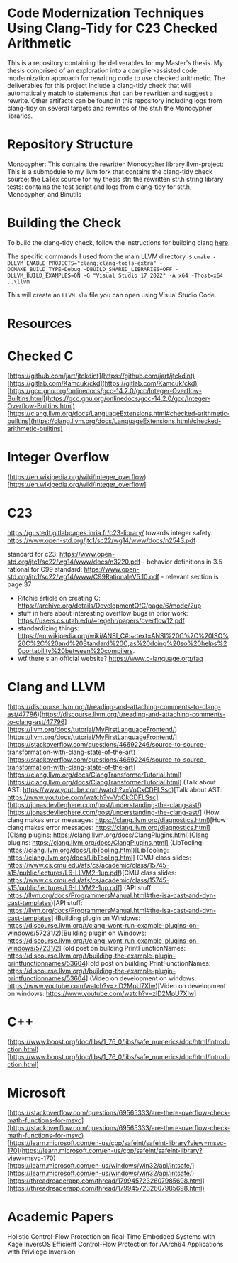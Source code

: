 # Code Modernization Techniques Using Clang-Tidy for C23 Checked Arithmetic

This is a repository containing the deliverables for my Master's thesis. My thesis comprised of an exploration into a compiler-assisted
code modernization approach for rewriting code to use checked arithmetic. The deliverables for this project include a clang-tidy check
that will automatically match to statements that can be rewritten and suggest a rewrite. Other artifacts can be found in this repository including
logs from clang-tidy on several targets and rewrites of the str.h the Monocypher libraries.

# Repository Structure
Monocypher: This contains the rewritten Monocypher library
llvm-project: This is a submodule to my llvm fork that contains the clang-tidy check
source: the LaTex source for my thesis
str: the rewritten str.h string library
tests: contains the test script and logs from clang-tidy for str.h, Monocypher, and Binutils

# Building the Check

To build the clang-tidy check, follow the instructions for building clang [here](https://clang.llvm.org/extra/clang-tidy/Contributing.html).

The specific commands I used from the main LLVM directory is `cmake -DLLVM_ENABLE_PROJECTS="clang;clang-tools-extra" -DCMAKE_BUILD_TYPE=Debug -DBUILD_SHARED_LIBRARIES=OFF -DLLVM_BUILD_EXAMPLES=ON -G "Visual Studio 17 2022" -A x64 -Thost=x64 ..\llvm`

This will create an `LLVM.sln` file you can open using Visual Studio Code.

# Resources
# Checked C
[https://github.com/jart/jtckdint](https://github.com/jart/jtckdint)
[https://gitlab.com/Kamcuk/ckd](https://gitlab.com/Kamcuk/ckd)  
[https://gcc.gnu.org/onlinedocs/gcc-14.2.0/gcc/Integer-Overflow-Builtins.html](https://gcc.gnu.org/onlinedocs/gcc-14.2.0/gcc/Integer-Overflow-Builtins.html)
[https://clang.llvm.org/docs/LanguageExtensions.html#checked-arithmetic-builtins](https://clang.llvm.org/docs/LanguageExtensions.html#checked-arithmetic-builtins)


# Integer Overflow
(https://en.wikipedia.org/wiki/Integer_overflow)[https://en.wikipedia.org/wiki/Integer_overflow]

# C23
https://gustedt.gitlabpages.inria.fr/c23-library/
towards integer safety: https://www.open-std.org/jtc1/sc22/wg14/www/docs/n2543.pdf

standard for c23: https://www.open-std.org/jtc1/sc22/wg14/www/docs/n3220.pdf
	- behavior definitions in 3.5
rational for C99 standard: https://www.open-std.org/jtc1/sc22/wg14/www/C99RationaleV5.10.pdf
	- relevant section is page 37
 - Ritchie article on creating C: https://archive.org/details/DevelopmentOfC/page/6/mode/2up
 - stuff in here about interesting overflow bugs in prior work: https://users.cs.utah.edu/~regehr/papers/overflow12.pdf
 - standardizing things: https://en.wikipedia.org/wiki/ANSI_C#:~:text=ANSI%20C%2C%20ISO%20C%2C%20and%20Standard%20C,as%20doing%20so%20helps%20portability%20between%20compilers.
 - wtf there's an official website? https://www.c-language.org/faq

# Clang and LLVM
(https://discourse.llvm.org/t/reading-and-attaching-comments-to-clang-ast/47796)[https://discourse.llvm.org/t/reading-and-attaching-comments-to-clang-ast/47796]
(https://llvm.org/docs/tutorial/MyFirstLanguageFrontend/)[https://llvm.org/docs/tutorial/MyFirstLanguageFrontend/]
(https://stackoverflow.com/questions/46692246/source-to-source-transformation-with-clang-state-of-the-art)[https://stackoverflow.com/questions/46692246/source-to-source-transformation-with-clang-state-of-the-art]
(https://clang.llvm.org/docs/ClangTransformerTutorial.html)[https://clang.llvm.org/docs/ClangTransformerTutorial.html]
(Talk about AST: https://www.youtube.com/watch?v=VqCkCDFLSsc)[Talk about AST: https://www.youtube.com/watch?v=VqCkCDFLSsc]
(https://jonasdevlieghere.com/post/understanding-the-clang-ast/)[https://jonasdevlieghere.com/post/understanding-the-clang-ast/]
(How clang makes error messages: https://clang.llvm.org/diagnostics.html)[How clang makes error messages: https://clang.llvm.org/diagnostics.html]
(Clang plugins: https://clang.llvm.org/docs/ClangPlugins.html)[Clang plugins: https://clang.llvm.org/docs/ClangPlugins.html]
(LibTooling: https://clang.llvm.org/docs/LibTooling.html)[LibTooling: https://clang.llvm.org/docs/LibTooling.html]
(CMU class slides: https://www.cs.cmu.edu/afs/cs/academic/class/15745-s15/public/lectures/L6-LLVM2-1up.pdf)[CMU class slides: https://www.cs.cmu.edu/afs/cs/academic/class/15745-s15/public/lectures/L6-LLVM2-1up.pdf]
(API stuff: https://llvm.org/docs/ProgrammersManual.html#the-isa-cast-and-dyn-cast-templates)[API stuff: https://llvm.org/docs/ProgrammersManual.html#the-isa-cast-and-dyn-cast-templates]
(Building plugin on Windows: https://discourse.llvm.org/t/clang-wont-run-example-plugins-on-windows/57231/2)[Building plugin on Windows: https://discourse.llvm.org/t/clang-wont-run-example-plugins-on-windows/57231/2]
(old post on building PrintFunctionNames: https://discourse.llvm.org/t/building-the-example-plugin-printfunctionnames/53604)[old post on building PrintFunctionNames: https://discourse.llvm.org/t/building-the-example-plugin-printfunctionnames/53604]
(Video on development on windows: https://www.youtube.com/watch?v=zlD2MpU7XIw)[Video on development on windows: https://www.youtube.com/watch?v=zlD2MpU7XIw]

# C++
(https://www.boost.org/doc/libs/1_76_0/libs/safe_numerics/doc/html/introduction.html)[https://www.boost.org/doc/libs/1_76_0/libs/safe_numerics/doc/html/introduction.html]

# Microsoft
[https://stackoverflow.com/questions/69565333/are-there-overflow-check-math-functions-for-msvc](https://stackoverflow.com/questions/69565333/are-there-overflow-check-math-functions-for-msvc)  
[https://learn.microsoft.com/en-us/cpp/safeint/safeint-library?view=msvc-170](https://learn.microsoft.com/en-us/cpp/safeint/safeint-library?view=msvc-170)  
[https://learn.microsoft.com/en-us/windows/win32/api/intsafe/](https://learn.microsoft.com/en-us/windows/win32/api/intsafe/)  
[https://threadreaderapp.com/thread/1799457232607985698.html](https://threadreaderapp.com/thread/1799457232607985698.html)

# Academic Papers
Holistic Control-Flow Protection on Real-Time Embedded Systems with Kage
InversOS Efficient Control-Flow Protection for AArch64 Applications with Privilege Inversion

